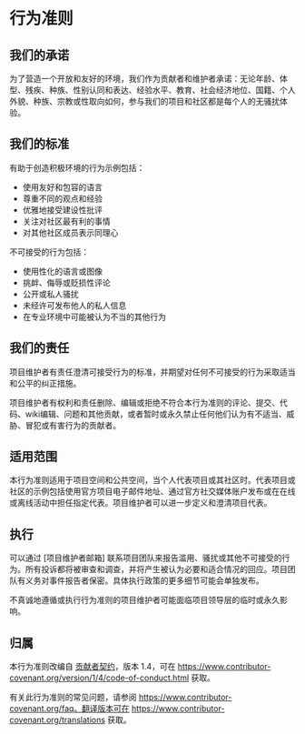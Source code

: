 # 行为准则

## 我们的承诺

为了营造一个开放和友好的环境，我们作为贡献者和维护者承诺：无论年龄、体型、残疾、种族、性别认同和表达、经验水平、教育、社会经济地位、国籍、个人外貌、种族、宗教或性取向如何，参与我们的项目和社区都是每个人的无骚扰体验。

## 我们的标准

有助于创造积极环境的行为示例包括：

- 使用友好和包容的语言
- 尊重不同的观点和经验
- 优雅地接受建设性批评
- 关注对社区最有利的事情
- 对其他社区成员表示同理心

不可接受的行为包括：

- 使用性化的语言或图像
- 挑衅、侮辱或贬损性评论
- 公开或私人骚扰
- 未经许可发布他人的私人信息
- 在专业环境中可能被认为不当的其他行为

## 我们的责任

项目维护者有责任澄清可接受行为的标准，并期望对任何不可接受的行为采取适当和公平的纠正措施。

项目维护者有权利和责任删除、编辑或拒绝不符合本行为准则的评论、提交、代码、wiki编辑、问题和其他贡献，或者暂时或永久禁止任何他们认为有不适当、威胁、冒犯或有害行为的贡献者。

## 适用范围

本行为准则适用于项目空间和公共空间，当个人代表项目或其社区时。代表项目或社区的示例包括使用官方项目电子邮件地址、通过官方社交媒体账户发布或在在线或离线活动中担任指定代表。项目维护者可以进一步定义和澄清项目代表。

## 执行

可以通过 [项目维护者邮箱] 联系项目团队来报告滥用、骚扰或其他不可接受的行为。所有投诉都将被审查和调查，并将产生被认为必要和适合情况的回应。项目团队有义务对事件报告者保密。具体执行政策的更多细节可能会单独发布。

不真诚地遵循或执行行为准则的项目维护者可能面临项目领导层的临时或永久影响。

## 归属

本行为准则改编自 [贡献者契约](https://www.contributor-covenant.org)，版本 1.4，可在 https://www.contributor-covenant.org/version/1/4/code-of-conduct.html 获取。

有关此行为准则的常见问题，请参阅 https://www.contributor-covenant.org/faq。翻译版本可在 https://www.contributor-covenant.org/translations 获取。
